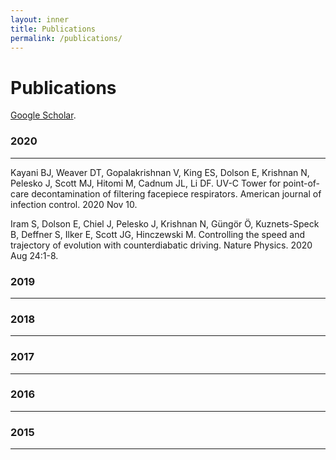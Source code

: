 ```yaml
---
layout: inner
title: Publications
permalink: /publications/
---
```

# Publications
[Google Scholar](https://scholar.google.com/citations?user=XZCM8X8AAAAJ&hl=en&oi=sra).


### 2020

---
Kayani BJ, Weaver DT, Gopalakrishnan V, King ES, Dolson E, Krishnan N, Pelesko J, Scott MJ, Hitomi M, Cadnum JL, Li DF. UV-C Tower for point-of-care decontamination of filtering facepiece respirators. American journal of infection control. 2020 Nov 10.

Iram S, Dolson E, Chiel J, Pelesko J, Krishnan N, Güngör Ö, Kuznets-Speck B, Deffner S, Ilker E, Scott JG, Hinczewski M. Controlling the speed and trajectory of evolution with counterdiabatic driving. Nature Physics. 2020 Aug 24:1-8.

### 2019

---
### 2018

---
### 2017

---
### 2016

---

### 2015

---



